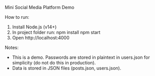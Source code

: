Mini Social Media Platform Demo

How to run:
1. Install Node.js (v14+)
2. In project folder run:
   npm install
   npm start
3. Open http://localhost:4000

Notes:
- This is a demo. Passwords are stored in plaintext in users.json for simplicity (do not do this in production).
- Data is stored in JSON files (posts.json, users.json).
